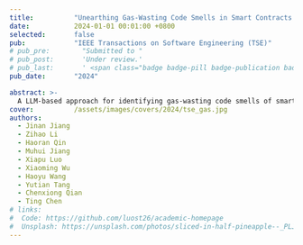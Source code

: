 ```yaml
---
title:          "Unearthing Gas-Wasting Code Smells in Smart Contracts with Large Language Models"
date:           2024-01-01 00:01:00 +0800
selected:       false
pub:            "IEEE Transactions on Software Engineering (TSE)"
# pub_pre:        "Submitted to "
# pub_post:       'Under review.'
# pub_last:       ' <span class="badge badge-pill badge-publication badge-success">Spotlight</span>'
pub_date:       "2024"

abstract: >-
  A LLM-based approach for identifying gas-wasting code smells of smart contracts at the source code level.
cover:          /assets/images/covers/2024/tse_gas.jpg
authors:
  - Jinan Jiang
  - Zihao Li
  - Haoran Qin
  - Muhui Jiang
  - Xiapu Luo
  - Xiaoming Wu
  - Haoyu Wang
  - Yutian Tang
  - Chenxiong Qian
  - Ting Chen
# links:
#  Code: https://github.com/luost26/academic-homepage
#  Unsplash: https://unsplash.com/photos/sliced-in-half-pineapple--_PLJZmHZzk
---
```

